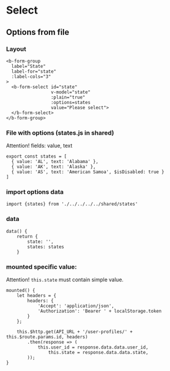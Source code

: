 # Select
## Options from file
### Layout
````
<b-form-group
  label="State"
  label-for="state"
  :label-cols="3"
>
  <b-form-select id="state"
                 v-model="state"
                 :plain="true"
                 :options=states
                 value="Please select">
  </b-form-select>
</b-form-group>
````
### File with options (states.js in shared)
Attention! fields: value, text
````
export const states = [
  { value: 'AL', text: 'Alabama' },
  { value: 'AK', text: 'Alaska' },
  { value: 'AS', text: 'American Samoa', $isDisabled: true }
]
````
### import options data
````
import {states} from './../../../../shared/states'
````
### data
````
data() {
    return {
        state: '',
        states: states
    }
````
### mounted specific value:
Attention! ````this.state```` must contain simple value.
````
mounted() {
    let headers = {
        headers: {
            'Accept': 'application/json',
            'Authorization': 'Bearer ' + localStorage.token
        }
    };

    this.$http.get(API_URL + '/user-profiles/' + this.$route.params.id, headers)
        .then(response => (
            this.user_id = response.data.data.user_id,
                this.state = response.data.data.state,
        ));
}
````




